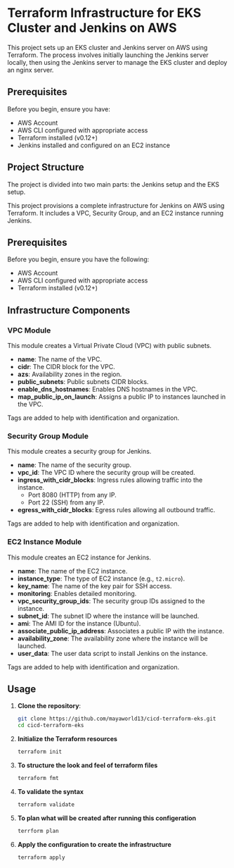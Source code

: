 # Terraform Infrastructure for EKS Cluster and Jenkins on AWS

This project sets up an EKS cluster and Jenkins server on AWS using Terraform. The process involves initially launching the Jenkins server locally, then using the Jenkins server to manage the EKS cluster and deploy an nginx server.

## Prerequisites

Before you begin, ensure you have:

- AWS Account
- AWS CLI configured with appropriate access
- Terraform installed (v0.12+)
- Jenkins installed and configured on an EC2 instance

## Project Structure

The project is divided into two main parts: the Jenkins setup and the EKS setup.

This project provisions a complete infrastructure for Jenkins on AWS using Terraform. It includes a VPC, Security Group, and an EC2 instance running Jenkins.

## Prerequisites

Before you begin, ensure you have the following:

- AWS Account
- AWS CLI configured with appropriate access
- Terraform installed (v0.12+)

## Infrastructure Components

### VPC Module

This module creates a Virtual Private Cloud (VPC) with public subnets.

- **name**: The name of the VPC.
- **cidr**: The CIDR block for the VPC.
- **azs**: Availability zones in the region.
- **public_subnets**: Public subnets CIDR blocks.
- **enable_dns_hostnames**: Enables DNS hostnames in the VPC.
- **map_public_ip_on_launch**: Assigns a public IP to instances launched in the VPC.

Tags are added to help with identification and organization.

### Security Group Module

This module creates a security group for Jenkins.

- **name**: The name of the security group.
- **vpc_id**: The VPC ID where the security group will be created.
- **ingress_with_cidr_blocks**: Ingress rules allowing traffic into the instance.
  - Port 8080 (HTTP) from any IP.
  - Port 22 (SSH) from any IP.
- **egress_with_cidr_blocks**: Egress rules allowing all outbound traffic.

Tags are added to help with identification and organization.

### EC2 Instance Module

This module creates an EC2 instance for Jenkins.

- **name**: The name of the EC2 instance.
- **instance_type**: The type of EC2 instance (e.g., `t2.micro`).
- **key_name**: The name of the key pair for SSH access.
- **monitoring**: Enables detailed monitoring.
- **vpc_security_group_ids**: The security group IDs assigned to the instance.
- **subnet_id**: The subnet ID where the instance will be launched.
- **ami**: The AMI ID for the instance (Ubuntu).
- **associate_public_ip_address**: Associates a public IP with the instance.
- **availability_zone**: The availability zone where the instance will be launched.
- **user_data**: The user data script to install Jenkins on the instance.

Tags are added to help with identification and organization.

## Usage

1. **Clone the repository**:
   ```sh
   git clone https://github.com/mayaworld13/cicd-terraform-eks.git
   cd cicd-terraform-eks
   ```

2. **Initialize the Terraform resources**
   ```sh
   terraform init
   ```

3. **To structure the look and feel of terraform files**
   ```sh
   terraform fmt
   ```

4. **To validate the syntax**
   ```sh
   terraform validate
   ```

5. **To plan what will be created after running this configeration**
   ```sh
   terrform plan
   ```

6. **Apply the configuration to create the infrastructure**
   ```sh
   terraform apply
   ```
